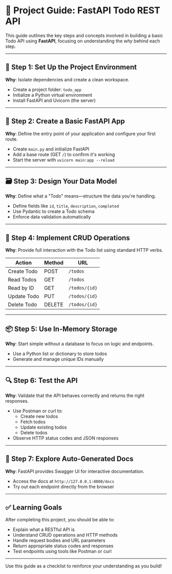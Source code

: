 
# 📝 Project Guide: FastAPI Todo REST API

This guide outlines the key steps and concepts involved in building a basic Todo API using **FastAPI**, focusing on understanding the *why* behind each step.

---

## 🔧 Step 1: Set Up the Project Environment

**Why**: Isolate dependencies and create a clean workspace.

- Create a project folder: `todo_app`
- Initialize a Python virtual environment
- Install FastAPI and Uvicorn (the server)

---

## 🚦 Step 2: Create a Basic FastAPI App

**Why**: Define the entry point of your application and configure your first route.

- Create `main.py` and initialize FastAPI
- Add a base route (GET `/`) to confirm it's working
- Start the server with `uvicorn main:app --reload`

---

## 🗃️ Step 3: Design Your Data Model

**Why**: Define what a "Todo" means—structure the data you're handling.

- Define fields like `id`, `title`, `description`, `completed`
- Use Pydantic to create a Todo schema
- Enforce data validation automatically

---

## 🔄 Step 4: Implement CRUD Operations

**Why**: Provide full interaction with the Todo list using standard HTTP verbs.

| Action        | Method | URL             |
|---------------|--------|------------------|
| Create Todo   | POST   | `/todos`         |
| Read Todos    | GET    | `/todos`         |
| Read by ID    | GET    | `/todos/{id}`    |
| Update Todo   | PUT    | `/todos/{id}`    |
| Delete Todo   | DELETE | `/todos/{id}`    |

---

## 📦 Step 5: Use In-Memory Storage

**Why**: Start simple without a database to focus on logic and endpoints.

- Use a Python list or dictionary to store todos
- Generate and manage unique IDs manually

---

## 🔍 Step 6: Test the API

**Why**: Validate that the API behaves correctly and returns the right responses.

- Use Postman or curl to:
  - Create new todos
  - Fetch todos
  - Update existing todos
  - Delete todos
- Observe HTTP status codes and JSON responses

---

## 📄 Step 7: Explore Auto-Generated Docs

**Why**: FastAPI provides Swagger UI for interactive documentation.

- Access the docs at `http://127.0.0.1:8000/docs`
- Try out each endpoint directly from the browser

---

## ✅ Learning Goals

After completing this project, you should be able to:

- Explain what a RESTful API is
- Understand CRUD operations and HTTP methods
- Handle request bodies and URL parameters
- Return appropriate status codes and responses
- Test endpoints using tools like Postman or curl

---

Use this guide as a checklist to reinforce your understanding as you build!
